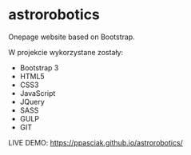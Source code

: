 # astrorobotics
Onepage website based on Bootstrap.

W projekcie wykorzystane zostały:
- Bootstrap 3
- HTML5
- CSS3
- JavaScript
- JQuery
- SASS
- GULP
- GIT


LIVE DEMO: https://ppasciak.github.io/astrorobotics/
